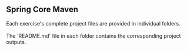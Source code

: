 ## Spring Core Maven
Each exercise's complete project files are provided in individual folders.
<br />
<br />
The 'README.md' file in each folder contains the corresponding project outputs.
